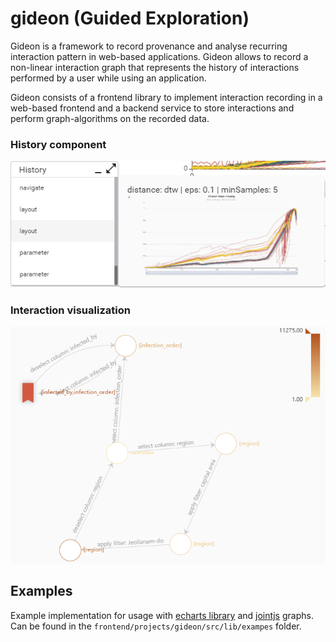# gideon (Guided Exploration)

Gideon is a framework to record provenance and analyse recurring interaction pattern in web-based applications. Gideon allows to record a non-linear interaction graph that represents the history of interactions performed by a user while using an application.

Gideon consists of a frontend library to implement interaction recording in a web-based frontend and a backend service to store interactions and perform graph-algorithms on the recorded data.

### History component
![Provenance](img/provenance.png "Provenance")

### Interaction visualization
![Interactions](img/interaction-graph.png "Provenance")

## Examples

Example implementation for usage with [echarts library](https://echarts.apache.org/en/index.html) and [jointjs](https://www.jointjs.com/) graphs. Can be found in the ```frontend/projects/gideon/src/lib/exampes``` folder.
